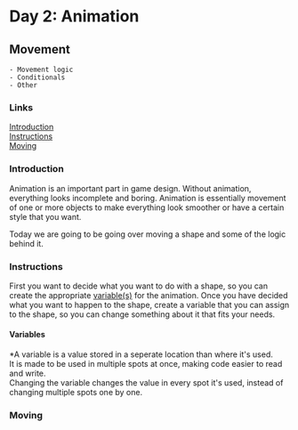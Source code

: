 # Day 2: Animation

## Movement
    - Movement logic
    - Conditionals
    - Other
### Links
[Introduction](#introduction)  
[Instructions](#instructions)  
[Moving](#moving)  


### Introduction
Animation is an important part in game design. Without animation, everything looks incomplete and boring. Animation is essentially movement of one or more objects to make everything look smoother or have a certain style that you want.  

Today we are going to be going over moving a shape and some of the logic behind it.
### Instructions
First you want to decide what you want to do with a shape, so you can create the appropriate [variable(s)](#variables) for the animation. Once you have decided what you want to happen to the shape, create a variable that you can assign to the shape, so you can change something about it that fits your needs.












#### Variables
*A variable is a value stored in a seperate location than where it's used.  
It is made to be used in multiple spots at once, making code easier to read and write.  
Changing the variable changes the value in every spot it's used, instead of changing multiple spots one by one.
### Moving







